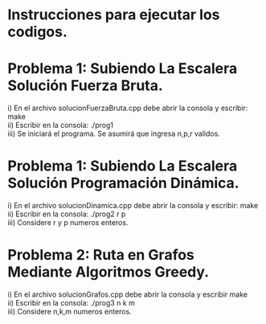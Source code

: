 # Instrucciones para ejecutar los codigos.

# Problema 1: Subiendo La Escalera Solución Fuerza Bruta.  
i) En el archivo solucionFuerzaBruta.cpp debe abrir la consola y escribir: make  
ii) Escribir en la consola: ./prog1  
iii) Se iniciará el programa. Se asumirá que ingresa n,p,r validos.  

# Problema 1: Subiendo La Escalera Solución Programación Dinámica.  
i) En el archivo solucionDinamica.cpp debe abrir la consola y escribir: make  
ii) Escribir en la consola: ./prog2 r p  
iii) Considere r y p numeros enteros.  
  
# Problema 2: Ruta en Grafos Mediante Algoritmos Greedy.  

i) En el archivo solucionGrafos.cpp debe abrir la consola y escribir make  
ii) Escribir en la consola: ./prog3 n k m  
iii) Considere n,k,m numeros enteros.  
  
 
 
